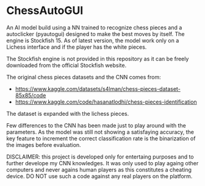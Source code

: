 # ChessAutoGUI
An AI model build using a NN trained to recognize chess pieces and a autoclicker (pyautogui) designed to make the best moves by itself. The engine is Stockfish 15. As of latest version, the model work only on a Lichess interface and if the player has the white pieces.

The Stockfish engine is not provided in this repository as it can be freely downloaded from the official Stockfish website.

The original chess pieces datasets and the CNN comes from: 
- https://www.kaggle.com/datasets/s4lman/chess-pieces-dataset-85x85/code
- https://www.kaggle.com/code/hasanatlodhi/chess-pieces-identification

The dataset is expanded with the lichess pieces.

Few differences to the CNN has been made just to play around with the parameters. As the model was still not showing a satisfaying accuracy, the key feature to increment the correct classification rate is the binarization of the images before evaluation. 

DISCLAIMER: this project is developed only for entertaing purposes and to further develope my CNN knowledges. It was only used to play againg other computers and never agains human players as this constitutes a cheating device. DO NOT use such a code against any real players on the platform. 
